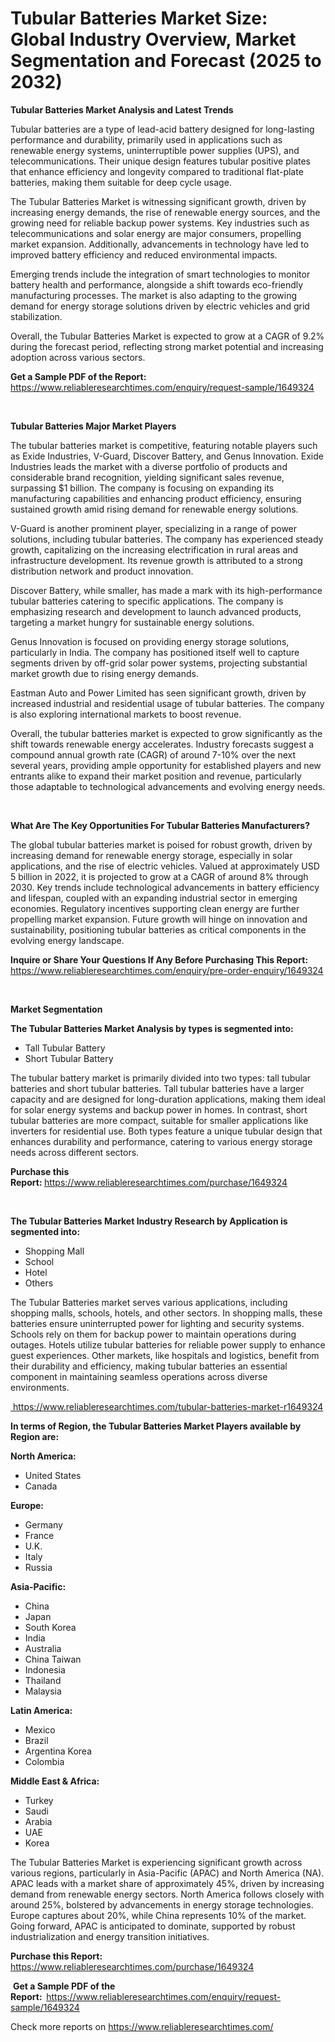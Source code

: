 <p><h1>Tubular Batteries Market Size: Global Industry Overview, Market Segmentation and Forecast (2025 to 2032)</h1></p><p><strong>Tubular Batteries Market Analysis and Latest Trends</strong></p>
<p><p>Tubular batteries are a type of lead-acid battery designed for long-lasting performance and durability, primarily used in applications such as renewable energy systems, uninterruptible power supplies (UPS), and telecommunications. Their unique design features tubular positive plates that enhance efficiency and longevity compared to traditional flat-plate batteries, making them suitable for deep cycle usage.</p><p>The Tubular Batteries Market is witnessing significant growth, driven by increasing energy demands, the rise of renewable energy sources, and the growing need for reliable backup power systems. Key industries such as telecommunications and solar energy are major consumers, propelling market expansion. Additionally, advancements in technology have led to improved battery efficiency and reduced environmental impacts.</p><p>Emerging trends include the integration of smart technologies to monitor battery health and performance, alongside a shift towards eco-friendly manufacturing processes. The market is also adapting to the growing demand for energy storage solutions driven by electric vehicles and grid stabilization.</p><p>Overall, the Tubular Batteries Market is expected to grow at a CAGR of 9.2% during the forecast period, reflecting strong market potential and increasing adoption across various sectors.</p></p>
<p><strong>Get a Sample PDF of the Report:&nbsp;</strong> <a href="https://www.reliableresearchtimes.com/enquiry/request-sample/1649324?utm_campaign=2720&utm_medium=2&utm_source=Github&utm_content=ia&utm_term=07042025&utm_id=tubular-batteries">https://www.reliableresearchtimes.com/enquiry/request-sample/1649324</a></p>
<p>&nbsp;</p>
<p><strong>Tubular Batteries Major Market Players</strong></p>
<p><p>The tubular batteries market is competitive, featuring notable players such as Exide Industries, V-Guard, Discover Battery, and Genus Innovation. Exide Industries leads the market with a diverse portfolio of products and considerable brand recognition, yielding significant sales revenue, surpassing $1 billion. The company is focusing on expanding its manufacturing capabilities and enhancing product efficiency, ensuring sustained growth amid rising demand for renewable energy solutions.</p><p>V-Guard is another prominent player, specializing in a range of power solutions, including tubular batteries. The company has experienced steady growth, capitalizing on the increasing electrification in rural areas and infrastructure development. Its revenue growth is attributed to a strong distribution network and product innovation.</p><p>Discover Battery, while smaller, has made a mark with its high-performance tubular batteries catering to specific applications. The company is emphasizing research and development to launch advanced products, targeting a market hungry for sustainable energy solutions.</p><p>Genus Innovation is focused on providing energy storage solutions, particularly in India. The company has positioned itself well to capture segments driven by off-grid solar power systems, projecting substantial market growth due to rising energy demands.</p><p>Eastman Auto and Power Limited has seen significant growth, driven by increased industrial and residential usage of tubular batteries. The company is also exploring international markets to boost revenue.</p><p>Overall, the tubular batteries market is expected to grow significantly as the shift towards renewable energy accelerates. Industry forecasts suggest a compound annual growth rate (CAGR) of around 7-10% over the next several years, providing ample opportunity for established players and new entrants alike to expand their market position and revenue, particularly those adaptable to technological advancements and evolving energy needs.</p></p>
<p>&nbsp;</p>
<p><strong>What Are The Key Opportunities For Tubular Batteries Manufacturers?</strong></p>
<p><p>The global tubular batteries market is poised for robust growth, driven by increasing demand for renewable energy storage, especially in solar applications, and the rise of electric vehicles. Valued at approximately USD 5 billion in 2022, it is projected to grow at a CAGR of around 8% through 2030. Key trends include technological advancements in battery efficiency and lifespan, coupled with an expanding industrial sector in emerging economies. Regulatory incentives supporting clean energy are further propelling market expansion. Future growth will hinge on innovation and sustainability, positioning tubular batteries as critical components in the evolving energy landscape.</p></p>
<p><strong>Inquire or Share Your Questions If Any Before Purchasing This Report:</strong> <a href="https://www.reliableresearchtimes.com/enquiry/pre-order-enquiry/1649324?utm_campaign=2720&utm_medium=2&utm_source=Github&utm_content=ia&utm_term=07042025&utm_id=tubular-batteries">https://www.reliableresearchtimes.com/enquiry/pre-order-enquiry/1649324</a></p>
<p>&nbsp;</p>
<p><strong>Market Segmentation</strong></p>
<p><strong>The Tubular Batteries Market Analysis by types is segmented into:</strong></p>
<p><ul><li>Tall Tubular Battery</li><li>Short Tubular Battery</li></ul></p>
<p><p>The tubular battery market is primarily divided into two types: tall tubular batteries and short tubular batteries. Tall tubular batteries have a larger capacity and are designed for long-duration applications, making them ideal for solar energy systems and backup power in homes. In contrast, short tubular batteries are more compact, suitable for smaller applications like inverters for residential use. Both types feature a unique tubular design that enhances durability and performance, catering to various energy storage needs across different sectors.</p></p>
<p><strong>Purchase this Report:&nbsp;</strong><a href="https://www.reliableresearchtimes.com/purchase/1649324?utm_campaign=2720&utm_medium=2&utm_source=Github&utm_content=ia&utm_term=07042025&utm_id=tubular-batteries">https://www.reliableresearchtimes.com/purchase/1649324</a></p>
<p>&nbsp;</p>
<p><strong>The Tubular Batteries Market Industry Research by Application is segmented into:</strong></p>
<p><ul><li>Shopping Mall</li><li>School</li><li>Hotel</li><li>Others</li></ul></p>
<p><p>The Tubular Batteries market serves various applications, including shopping malls, schools, hotels, and other sectors. In shopping malls, these batteries ensure uninterrupted power for lighting and security systems. Schools rely on them for backup power to maintain operations during outages. Hotels utilize tubular batteries for reliable power supply to enhance guest experiences. Other markets, like hospitals and logistics, benefit from their durability and efficiency, making tubular batteries an essential component in maintaining seamless operations across diverse environments.</p></p>
<p><a href="https://www.reliableresearchtimes.com/tubular-batteries-market-r1649324?utm_campaign=2720&utm_medium=2&utm_source=Github&utm_content=ia&utm_term=07042025&utm_id=tubular-batteries">&nbsp;https://www.reliableresearchtimes.com/tubular-batteries-market-r1649324</a></p>
<p><strong>In terms of Region, the Tubular Batteries Market Players available by Region are:</strong></p>
<p>
    <p> <strong> North America: </strong>
        <ul>
            <li>United States</li>
            <li>Canada</li>
        </ul>
        </p> 
    <p> <strong> Europe: </strong>
        <ul>
            <li>Germany</li>
            <li>France</li>
            <li>U.K.</li>
            <li>Italy</li>
            <li>Russia</li>
        </ul>
        </p> 
    <p> <strong> Asia-Pacific: </strong>
        <ul>
            <li>China</li>
            <li>Japan</li>
            <li>South Korea</li>
            <li>India</li>
            <li>Australia</li>
            <li>China Taiwan</li>
            <li>Indonesia</li>
            <li>Thailand</li>
            <li>Malaysia</li>
        </ul>
        </p> 
    <p> <strong> Latin America: </strong>
        <ul>
            <li>Mexico</li>
            <li>Brazil</li>
            <li>Argentina Korea</li>
            <li>Colombia</li>
        </ul>
        </p> 
    <p> <strong> Middle East & Africa: </strong>
        <ul>
            <li>Turkey</li>
            <li>Saudi</li>
            <li>Arabia</li>
            <li>UAE</li>
            <li>Korea</li>
        </ul>
    </p>
    </p>
<p><p>The Tubular Batteries Market is experiencing significant growth across various regions, particularly in Asia-Pacific (APAC) and North America (NA). APAC leads with a market share of approximately 45%, driven by increasing demand from renewable energy sectors. North America follows closely with around 25%, bolstered by advancements in energy storage technologies. Europe captures about 20%, while China represents 10% of the market. Going forward, APAC is anticipated to dominate, supported by robust industrialization and energy transition initiatives.</p></p>
<p><strong>Purchase this Report: </strong><a href="https://www.reliableresearchtimes.com/purchase/1649324?utm_campaign=2720&utm_medium=2&utm_source=Github&utm_content=ia&utm_term=07042025&utm_id=tubular-batteries">https://www.reliableresearchtimes.com/purchase/1649324</a></p>
<p>&nbsp;<strong>Get a Sample PDF of the Report:&nbsp;&nbsp;</strong><a href="https://www.reliableresearchtimes.com/enquiry/request-sample/1649324?utm_campaign=2720&utm_medium=2&utm_source=Github&utm_content=ia&utm_term=07042025&utm_id=tubular-batteries">https://www.reliableresearchtimes.com/enquiry/request-sample/1649324</a></p>
<p><strong></strong></p>
<p>Check more reports on <a href="https://www.reliableresearchtimes.com/?utm_campaign=2720&utm_medium=2&utm_source=Github&utm_content=ia&utm_term=07042025&utm_id=tubular-batteries">https://www.reliableresearchtimes.com/</a></p>